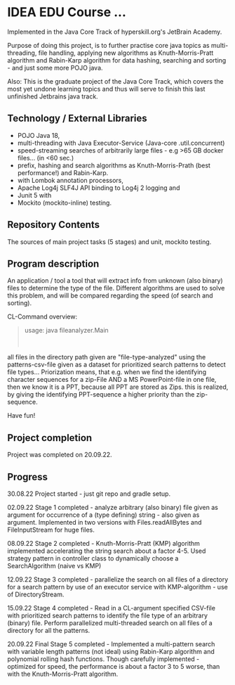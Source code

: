 # IDEA EDU Course ...

Implemented in the Java Core Track of hyperskill.org's JetBrain Academy.

Purpose of doing this project, is to further practise core java topics as multi-threading, file handling, applying
new algorithms as Knuth-Morris-Pratt algorithm and Rabin-Karp algorithm for data hashing, searching and sorting - and just some more POJO java.

Also: This is the graduate project of the Java Core Track, which covers the most yet undone learning topics and thus
will serve to finish this last unfinished Jetbrains java track.

## Technology / External Libraries

- POJO Java 18,
- multi-threading with Java Executor-Service (Java-core .util.concurrent)
- speed-streaming searches of arbitrarily large files - e.g >65 GB docker files... (in <60 sec.)
- prefix, hashing and search algorithms as Knuth-Morris-Prath (best performance!) and Rabin-Karp.
- with Lombok annotation processors,
- Apache Log4j SLF4J API binding to Log4j 2 logging and
- Junit 5 with
- Mockito (mockito-inline) testing.

## Repository Contents

The sources of main project tasks (5 stages) and unit, mockito testing.

## Program description

An application / tool a tool that will extract info from unknown (also binary) files
to determine the type of the file. Different algorithms are used to solve this problem, and will
be compared regarding the speed (of search and sorting).

CL-Command overview:

> usage: java fileanalyzer.Main <pre><directory-path> <patterns-csv-path></pre>

all files in the directory path given are "file-type-analyzed" using the patterns-csv-file given as
a dataset for prioritized search patterns to detect file types... 
Priorization means, that e.g. when we find the identifying character sequences for a zip-File AND a
MS PowerPoint-file in one file, then we know it is a PPT, because all PPT are stored as Zips.
this is realized, by giving the identifying PPT-sequence a higher priority than the zip-sequence.

Have fun!

## Project completion

Project was completed on 20.09.22.

## Progress

30.08.22 Project started - just git repo and gradle setup.

02.09.22 Stage 1 completed - analyze arbitrary (also binary) file given as argument for occurrence of a (type defining)
string - also given as argument. Implemented in two versions with Files.readAllBytes and FileInputStream for huge files.

08.09.22 Stage 2 completed - Knuth-Morris-Pratt (KMP) algorithm implemented accelerating the string search about a factor 4-5.
Used strategy pattern in controller class to dynamically choose a SearchAlgorithm (naive vs KMP)

12.09.22 Stage 3 completed - parallelize the search on all files of a directory for a search pattern by use of an executor
service with KMP-algorithm - use of DirectoryStream.

15.09.22 Stage 4 completed - Read in a CL-argument specified CSV-file with prioritized search patterns to identify the file
type of an arbitrary (binary) file. Perform parallelized multi-threaded search on all files of a directory for all the patterns.

20.09.22 Final Stage 5 completed - Implemented a multi-pattern search with variable length patterns (not ideal) using 
Rabin-Karp algorithm and polynomial rolling hash functions. Though carefully implemented - optimized for speed, the performance
is about a factor 3 to 5 worse, than with the Knuth-Morris-Pratt algorithm.